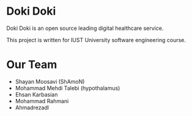 # Doki Doki
Doki Doki is an open source leading digital healthcare service.

This project is written for IUST University software engineering course.

# Our Team
- Shayan Moosavi (ShAmoN)
- Mohammad Mehdi Talebi (hypothalamus)
- Ehsan Karbasian
- Mohammad Rahmani
- Ahmadrezadl
